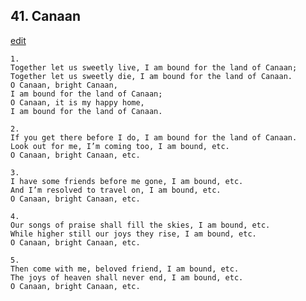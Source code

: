 
## 41.  Canaan
[edit](https://docs.google.com/document/d/1JwP0vdSbBPNqX7Y7ijpx7KXMkct6SHit/edit?mode=html)



    1. 
    Together let us sweetly live, I am bound for the land of Canaan; 
    Together let us sweetly die, I am bound for the land of Canaan. 
    O Canaan, bright Canaan, 
    I am bound for the land of Canaan; 
    O Canaan, it is my happy home, 
    I am bound for the land of Canaan.

    2. 
    If you get there before I do, I am bound for the land of Canaan. 
    Look out for me, I’m coming too, I am bound, etc. 
    O Canaan, bright Canaan, etc.

    3. 
    I have some friends before me gone, I am bound, etc. 
    And I’m resolved to travel on, I am bound, etc. 
    O Canaan, bright Canaan, etc.

    4. 
    Our songs of praise shall fill the skies, I am bound, etc. 
    While higher still our joys they rise, I am bound, etc. 
    O Canaan, bright Canaan, etc.

    5. 
    Then come with me, beloved friend, I am bound, etc. 
    The joys of heaven shall never end, I am bound, etc. 
    O Canaan, bright Canaan, etc.
